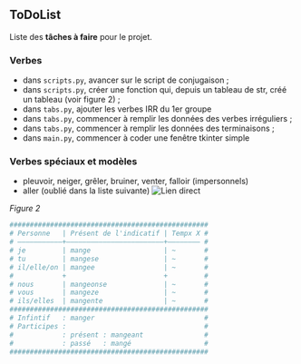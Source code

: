 ## ToDoList

Liste des **tâches à faire** pour le projet.

### Verbes

- dans `scripts.py`, avancer sur le script de conjugaison ;
- dans `scripts.py`, créer une fonction qui, depuis un tableau de str, créé un tableau (voir figure 2) ;
- dans `tabs.py`, ajouter les verbes IRR du 1er groupe
- dans `tabs.py`, commencer à remplir les données des verbes irréguliers ;
- dans `tabs.py`, commencer à remplir les données des terminaisons ;
- dans `main.py`, commencer à coder une fenêtre tkinter simple

### Verbes spéciaux et modèles
- pleuvoir, neiger, grêler, bruiner, venter, falloir (impersonnels)
- aller (oublié dans la liste suivante)
![Lien direct](https://cdn.discordapp.com/attachments/1214669092632404018/1214972985656615054/Capture_decran_2024-03-06_a_17.28.37.png?ex=65fb0ec4&is=65e899c4&hm=67e9d986c5d548bee6b7497bf04a0d0e6b3ab7d11b607f7fdd1c559e4cef7ad8&)

*Figure 2*
```python
#################################################
# Personne   | Présent de l'indicatif | Tempx X #
# ———————————+————————————————————————+———————— #
# je         | mange                  | ~       #
# tu         | mangese                | ~       #
# il/elle/on | mangee                 | ~       #
#            +                        +         #
# nous       | mangeonse              | ~       #
# vous       | mangeze                | ~       #
# ils/elles  | mangente               | ~       #
#################################################
# Infintif   : manger                           #
# Participes :                                  #
#            : présent : mangeant               #
#            : passé   : mangé                  #
#################################################
```
